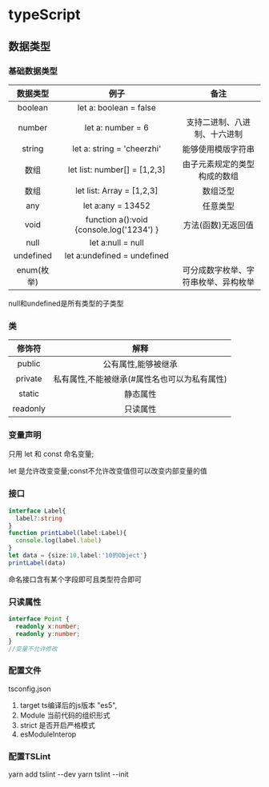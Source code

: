 # typeScript

## 数据类型

### 基础数据类型

|数据类型|例子|备注|
|:----:|:----:|:----:|
|boolean|let a: boolean = false||
|number|let a: number = 6|支持二进制、八进制、十六进制|
|string|let a: string = 'cheerzhi'|能够使用模版字符串|
|数组|let list: number[] = [1,2,3]|由子元素规定的类型构成的数组|
|数组|let list: Array<number> = [1,2,3]|数组泛型|
|any|let a:any = 13452|任意类型|
|void|function a():void {console.log('1234') }|方法(函数)无返回值|
|null|let a:null = null||
|undefined|let a:undefined = undefined||
|enum(枚举)||可分成数字枚举、字符串枚举、异构枚举|

null和undefined是所有类型的子类型

### 类

|修饰符|解释|
|:----:|:----:|
|public|公有属性,能够被继承|
|private|私有属性,不能被继承(#属性名也可以为私有属性)|
|static|静态属性|
|readonly|只读属性|

### 变量声明

只用 let 和 const 命名变量;

let 是允许改变变量;const不允许改变值但可以改变内部变量的值

### 接口
```ts
interface Label{
  label?:string
}
function printLabel(label:Label){
  console.log(label.label)
}
let data = {size:10,label:'10的Object'}
printLabel(data)
```

命名接口含有某个字段即可且类型符合即可

### 只读属性

```ts
interface Point {
  readonly x:number;
  readonly y:number;
}
//变量不允许修改
```

### 配置文件
tsconfig.json

1. target
ts编译后的js版本 "es5",
2. Module
当前代码的组织形式
3. strict
是否开启严格模式
4. esModuleInterop

### 配置TSLint

yarn add tslint --dev
yarn tslint --init